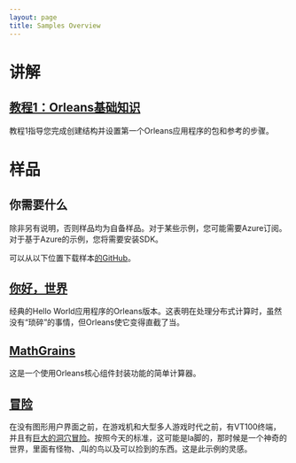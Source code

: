 ```yaml
---
layout: page
title: Samples Overview
---
```


# 讲解

## [教程1：Orleans基础知识](tutorial_1.md)

教程1指导您完成创建结构并设置第一个Orleans应用程序的包和参考的步骤。

# 样品

## 你需要什么

除非另有说明，否则样品均为自备样品。对于某些示例，您可能需要Azure订阅。对于基于Azure的示例，您将需要安装SDK。

可以从以下位置下载样本[的GitHub](https://github.com/dotnet/orleans/tree/master/Samples)。

## [你好，世界](overview_helloworld.md)

经典的Hello World应用程序的Orleans版本。这表明在处理分布式计算时，虽然没有“琐碎”的事情，但Orleans使它变得直截了当。

## [MathGrains](MathGrains.md)

这是一个使用Orleans核心组件封装功能的简单计算器。

## [冒险](Adventure.md)

在没有图形用户界面之前，在游戏机和大型多人游戏时代之前，有VT100终端，并且有[巨大的洞穴冒险](http://en.wikipedia.org/wiki/Colossal_Cave_Adventure)。按照今天的标准，这可能是la脚的，那时候是一个神奇的世界，里面有怪物、,叫的鸟以及可以捡到的东西。这是此示例的灵感。
